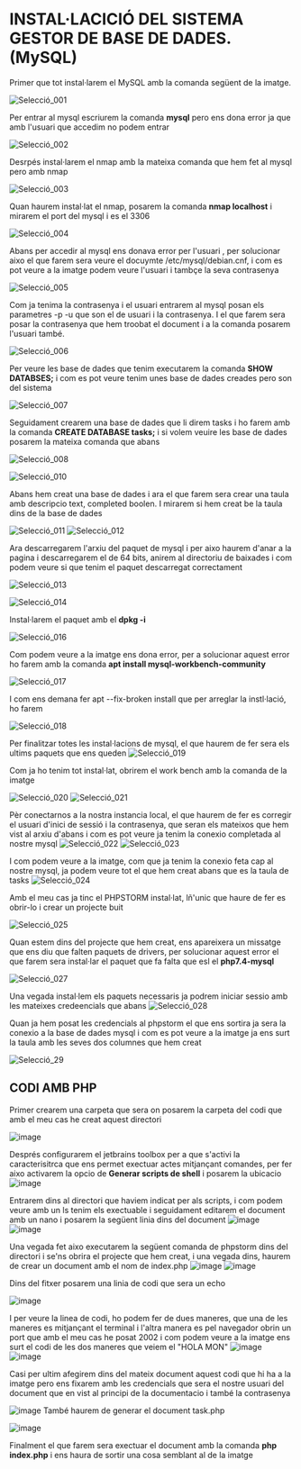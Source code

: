 # INSTAL·LACICIÓ DEL SISTEMA GESTOR DE BASE DE DADES. (MySQL)

Primer que tot instal·larem el MySQL amb la comanda següent de la imatge.

![Selecció_001](https://user-images.githubusercontent.com/72452088/173246479-5413b361-b439-43b1-90f1-77d215f7393e.png)

Per entrar al mysql escriurem la comanda **mysql** pero ens dona error ja que amb l'usuari que accedim no podem entrar

![Selecció_002](https://user-images.githubusercontent.com/72452088/173246596-739521d5-cf71-47b3-a83c-b1c2e0074888.png)


Desrpés instal·larem el nmap amb la mateixa comanda que hem fet al mysql pero amb nmap

![Selecció_003](https://user-images.githubusercontent.com/72452088/173246642-3dda62f7-9dfa-4eac-a462-66cd2483d858.png)

Quan haurem instal·lat el nmap, posarem la comanda **nmap localhost** i mirarem el port del mysql i es el 3306

![Selecció_004](https://user-images.githubusercontent.com/72452088/173246728-a51abedd-2210-47ef-9d73-29e922f302bd.png)

Abans per accedir al mysql ens donava error per l'usuari , per solucionar aixo el que farem sera veure el docuymte /etc/mysql/debian.cnf, i com es pot veure a la imatge podem veure l'usuari i tambçe la seva contrasenya

![Selecció_005](https://user-images.githubusercontent.com/72452088/173246875-257b5c69-40fe-4bc1-b690-2646f462dc2f.png)

Com ja tenima la contrasenya i el usuari entrarem al mysql posan els parametres -p -u que son  el de usuari i la contrasenya. I el que farem sera posar la contrasenya que hem troobat el document i a la comanda posarem l'usuari també.

![Selecció_006](https://user-images.githubusercontent.com/72452088/173246953-bff03685-b472-475d-bbc0-7f497cd90f14.png)

Per veure les base de dades que tenim executarem la comanda **SHOW DATABSES;** i com es pot veure tenim unes base de dades creades pero son del sistema

![Selecció_007](https://user-images.githubusercontent.com/72452088/173247045-c45fc77e-6611-4597-a6a8-7b5a8dc370d5.png)

Seguidament crearem una base de dades que li direm tasks i ho farem amb la comanda **CREATE DATABASE tasks;** i si volem veuire les base de dades posarem la mateixa comanda que abans

![Selecció_008](https://user-images.githubusercontent.com/72452088/173247121-caa90222-8fd5-4045-ac59-0c5c85c8a0f3.png)

![Selecció_010](https://user-images.githubusercontent.com/72452088/173247124-d3521488-eff5-4354-b489-e7b253433e10.png)

Abans hem creat una base de dades i ara el que farem sera crear una taula amb descripcio text, completed boolen. I mirarem si hem creat be la taula dins de la base de dades

![Selecció_011](https://user-images.githubusercontent.com/72452088/173247210-115270ce-fcaf-43d9-a92b-b10f04c7e5ca.png)
![Selecció_012](https://user-images.githubusercontent.com/72452088/173247216-b93d7a0f-4d57-404e-9504-21e9a417be56.png)

Ara descarregarem l'arxiu del paquet de mysql i per aixo haurem d'anar a la pagina i descarregarem el de 64 bits, anirem al directoriu de baixades i com podem veure si que tenim el paquet descarregat correctament

![Selecció_013](https://user-images.githubusercontent.com/72452088/173247282-03892d89-e392-4c43-9bd7-88a293478392.png)

![Selecció_014](https://user-images.githubusercontent.com/72452088/173247287-f1201e21-4f98-4fcb-b31c-eb12b88f1d0e.png)

Instal·larem el paquet amb el **dpkg -i**

![Selecció_016](https://user-images.githubusercontent.com/72452088/173247419-45041eca-75bd-422c-9e9e-1b5d8baea2af.png)

Com podem veure a la imatge ens dona error, per a solucionar aquest error ho farem amb la comanda **apt install mysql-workbench-community**

![Selecció_017](https://user-images.githubusercontent.com/72452088/173247423-f1c37d84-5b88-4b5f-aa92-3fb29febaf13.png)

I com ens demana fer apt --fix-broken install que per arreglar la instl·lació, ho farem 

![Selecció_018](https://user-images.githubusercontent.com/72452088/173247449-493e0e3c-47e0-4bec-b460-daceed37ca01.png)

Per finalitzar totes les instal·lacions de mysql, el que haurem de fer sera els ultims paquets que ens queden
![Selecció_019](https://user-images.githubusercontent.com/72452088/173247477-38c67ec9-c9c7-49aa-a89a-18f861ff8e7a.png)

Com ja ho tenim tot instal·lat, obrirem el work bench amb la comanda de la imatge

![Selecció_020](https://user-images.githubusercontent.com/72452088/173247505-1cd3a7af-5ff1-4ad4-b291-dd01421c4aa3.png)
![Selecció_021](https://user-images.githubusercontent.com/72452088/173247507-d9eb2c67-e879-40cc-8452-4a4c3c846395.png)

Pèr conectarnos a la nostra instancia local, el que haurem de fer es corregir el usuari d'inici de sessió i la contrasenya, que seran els mateixos que hem vist al arxiu d'abans i com es pot veure ja tenim la conexio completada al nostre mysql
![Selecció_022](https://user-images.githubusercontent.com/72452088/173247583-de8d1682-90c9-4ec5-aa8e-62ddbd83f8aa.png)
![Selecció_023](https://user-images.githubusercontent.com/72452088/173247599-8bf67645-a18a-4351-a569-ef091bd827d2.png)

I com podem veure a la imatge, com que ja tenim la conexio feta cap al nostre mysql, ja podem veure tot el que hem creat abans que es la taula de tasks
![Selecció_024](https://user-images.githubusercontent.com/72452088/173247633-a5cb4316-7c30-4b1d-928e-28be2efd1a82.png)

Amb el meu cas ja tinc el PHPSTORM instal·lat, lñ'unic que haure de fer es obrir-lo i crear un projecte buit

![Selecció_025](https://user-images.githubusercontent.com/72452088/173247666-d9dcb1bc-98ef-436f-9824-ea56d7c06fa7.png)

Quan estem dins del projecte que hem creat, ens apareixera un missatge que ens diu que falten paquets de drivers, per solucionar aquest error el que farem sera instal·lar el paquet que fa falta que esl el **php7.4-mysql**

![Selecció_027](https://user-images.githubusercontent.com/72452088/173248266-a3a0695f-f756-4801-9f37-b665e1ebb8ad.png)

Una vegada instal·lem els paquets necessaris ja podrem iniciar sessio amb les mateixes credeencials que abans
![Selecció_028](https://user-images.githubusercontent.com/72452088/173248294-d2bd6d36-6293-4fb3-95fa-ae91585cad17.png)

Quan ja hem posat les credencials al phpstorm el que ens sortira ja sera la conexio a la base de dades mysql i com es pot veure a la imatge ja ens surt la taula amb les seves dos columnes que hem creat

![Selecció_29](https://user-images.githubusercontent.com/72452088/173249860-a54e935d-baaa-4b45-9ae6-d0a8dafda010.png)

## CODI AMB PHP

Primer crearem una carpeta que sera on posarem la carpeta del codi que amb el meu cas he creat aquest directori

![image](https://user-images.githubusercontent.com/72452088/173251202-11605787-1bf6-4a4b-8394-bb1b1a0220e9.png)

Després configurarem el jetbrains toolbox per a que s'activi la caracterisitrca que ens permet exectuar actes mitjançant comandes, per fer aixo activarem la opcio de **Generar scripts de shell** i posarem la ubicacio
![image](https://user-images.githubusercontent.com/72452088/173251242-dae9fb89-174e-4373-9f56-8e55112e01e5.png)

Entrarem dins al directori que haviem indicat per als scripts, i com podem veure amb un ls tenim els exectuable i seguidament editarem el document amb un nano i posarem la següent linia dins del document
![image](https://user-images.githubusercontent.com/72452088/173251279-41b8387d-2e9f-4914-846d-82bc6500c4a0.png)
![image](https://user-images.githubusercontent.com/72452088/173251299-905b7b89-47f8-4d96-a4ee-b373e4564244.png)

Una vegada fet aixo executarem la següent comanda de phpstorm dins del directori i se'ns obrira el projecte que hem creat, i una vegada dins, haurem de crear un document amb el nom de index.php
![image](https://user-images.githubusercontent.com/72452088/173251335-30a784cf-afb2-4981-bbdc-3a3912a99b51.png)
![image](https://user-images.githubusercontent.com/72452088/173251351-3a440558-619f-45d8-9fe3-eec20fc920a6.png)

Dins del fitxer posarem una linia de codi que sera un echo 

![image](https://user-images.githubusercontent.com/72452088/173251360-ccdd0b98-627f-4c1b-80a6-31b9e3b386ac.png)

I per veure la linea de codi, ho podem fer de dues maneres, que una de les maneres es mitjançant el terminal i l'altra manera es pel navegador obrin un port que amb el meu cas he posat 2002 i com podem veure a la imatge ens surt el codi de les dos maneres que veiem el "HOLA MON"
![image](https://user-images.githubusercontent.com/72452088/173251410-183d1ea8-dc46-4a57-918e-b25b6703d409.png)
![image](https://user-images.githubusercontent.com/72452088/173251424-3ebe411d-e7d1-4e2e-8544-7dd9424f0987.png)

Casi per ultim afegirem dins del mateix document aquest codi que hi ha a la imatge pero ens fixarem amb les credencials que sera el nostre usuari del document que en vist al principi de la documentacio i també la contrasenya

![image](https://user-images.githubusercontent.com/72452088/173251478-e6e75ccf-efd1-4f33-a50a-efb530925df7.png)
També haurem de generar el document task.php

![image](https://user-images.githubusercontent.com/72452088/173251471-0067b21c-eefd-428e-b09b-45ac3b039a04.png)

Finalment el que farem sera exectuar el document amb la comanda **php index.php** i ens haura de sortir una cosa semblant al de la imatge





